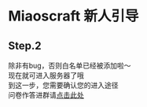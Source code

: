 # Miaoscraft 新人引导

## Step.2
除非有bug，否则白名单已经被添加啦～   
现在就可进入服务器了哦  
到这一步，您需要确认您的进入途径  
问卷作答进群请[点击此处](help-5.md)  
